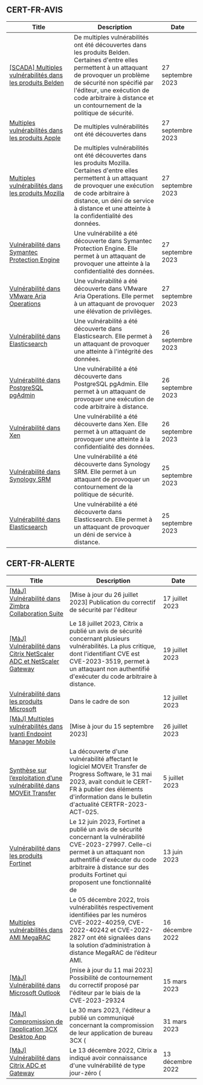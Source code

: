 
## CERT-FR-AVIS
|Title|Description|Date|
|---|---|---|
| [[SCADA] Multiples vulnérabilités dans les produits Belden](https://www.cert.ssi.gouv.fr/avis/CERTFR-2023-AVI-0785/) | De multiples vulnérabilités ont été découvertes dans les produits Belden. Certaines d'entre elles permettent à un attaquant de provoquer un problème de sécurité non spécifié par l'éditeur, une exécution de code arbitraire à distance et un contournement de la politique de sécurité. | 27 septembre 2023 |
| [Multiples vulnérabilités dans les produits Apple](https://www.cert.ssi.gouv.fr/avis/CERTFR-2023-AVI-0784/) | De multiples vulnérabilités ont été découvertes dans  | 27 septembre 2023 |
| [Multiples vulnérabilités dans les produits Mozilla](https://www.cert.ssi.gouv.fr/avis/CERTFR-2023-AVI-0783/) | De multiples vulnérabilités ont été découvertes dans les produits Mozilla. Certaines d'entre elles permettent à un attaquant de provoquer une exécution de code arbitraire à distance, un déni de service à distance et une atteinte à la confidentialité des données. | 27 septembre 2023 |
| [Vulnérabilité dans Symantec Protection Engine](https://www.cert.ssi.gouv.fr/avis/CERTFR-2023-AVI-0782/) | Une vulnérabilité a été découverte dans Symantec Protection Engine. Elle permet à un attaquant de provoquer une atteinte à la confidentialité des données. | 27 septembre 2023 |
| [Vulnérabilité dans VMware Aria Operations](https://www.cert.ssi.gouv.fr/avis/CERTFR-2023-AVI-0781/) | Une vulnérabilité a été découverte dans VMware Aria Operations. Elle permet à un attaquant de provoquer une élévation de privilèges. | 27 septembre 2023 |
| [Vulnérabilité dans Elasticsearch](https://www.cert.ssi.gouv.fr/avis/CERTFR-2023-AVI-0780/) | Une vulnérabilité a été découverte dans Elasticsearch. Elle permet à un attaquant de provoquer une atteinte à l'intégrité des données. | 26 septembre 2023 |
| [Vulnérabilité dans PostgreSQL pgAdmin](https://www.cert.ssi.gouv.fr/avis/CERTFR-2023-AVI-0779/) | Une vulnérabilité a été découverte dans PostgreSQL pgAdmin. Elle permet à un attaquant de provoquer une exécution de code arbitraire à distance. | 26 septembre 2023 |
| [Vulnérabilité dans Xen](https://www.cert.ssi.gouv.fr/avis/CERTFR-2023-AVI-0778/) | Une vulnérabilité a été découverte dans Xen. Elle permet à un attaquant de provoquer une atteinte à la confidentialité des données. | 26 septembre 2023 |
| [Vulnérabilité dans Synology SRM](https://www.cert.ssi.gouv.fr/avis/CERTFR-2023-AVI-0777/) | Une vulnérabilité a été découverte dans Synology SRM. Elle permet à un attaquant de provoquer un contournement de la politique de sécurité. | 25 septembre 2023 |
| [Vulnérabilité dans Elasticsearch](https://www.cert.ssi.gouv.fr/avis/CERTFR-2023-AVI-0776/) | Une vulnérabilité a été découverte dans Elasticsearch. Elle permet à un attaquant de provoquer un déni de service à distance. | 25 septembre 2023 |
## CERT-FR-ALERTE
|Title|Description|Date|
|---|---|---|
| [[MàJ] Vulnérabilité dans Zimbra Collaboration Suite](https://www.cert.ssi.gouv.fr/alerte/CERTFR-2023-ALE-007/) | [Mise à jour du 26 juillet 2023] Publication du correctif de sécurité par l'éditeur | 17 juillet 2023 |
| [[MàJ] Vulnérabilité dans Citrix NetScaler ADC et NetScaler Gateway](https://www.cert.ssi.gouv.fr/alerte/CERTFR-2023-ALE-008/) | Le 18 juillet 2023, Citrix a publié un avis de sécurité concernant plusieurs vulnérabilités. La plus critique, dont l'identifiant CVE est CVE-2023-3519, permet à un attaquant non authentifié d'exécuter du code arbitraire à distance. | 19 juillet 2023 |
| [Vulnérabilité dans les produits Microsoft](https://www.cert.ssi.gouv.fr/alerte/CERTFR-2023-ALE-006/) | Dans le cadre de son  | 12 juillet 2023 |
| [[MàJ] Multiples vulnérabilités dans Ivanti Endpoint Manager Mobile](https://www.cert.ssi.gouv.fr/alerte/CERTFR-2023-ALE-009/) | [Mise à jour du 15 septembre 2023]  | 26 juillet 2023 |
| [Synthèse sur l’exploitation d’une vulnérabilité dans MOVEit Transfer](https://www.cert.ssi.gouv.fr/alerte/CERTFR-2023-ALE-005/) | La découverte d'une vulnérabilité affectant le logiciel MOVEit Transfer de Progress Software, le 31 mai 2023, avait conduit le CERT-FR à publier des éléments d'information dans le bulletin d'actualité CERTFR-2023-ACT-025. | 5 juillet 2023 |
| [Vulnérabilité dans les produits Fortinet](https://www.cert.ssi.gouv.fr/alerte/CERTFR-2023-ALE-004/) | Le 12 juin 2023, Fortinet a publié un avis de sécurité concernant la vulnérabilité CVE-2023-27997. Celle-ci permet à un attaquant non authentifié d'exécuter du code arbitraire à distance sur des produits Fortinet qui proposent une fonctionnalité de  | 13 juin 2023 |
| [Multiples vulnérabilités dans AMI MegaRAC](https://www.cert.ssi.gouv.fr/alerte/CERTFR-2022-ALE-014/) | Le 05 décembre 2022, trois vulnérabilités respectivement identifiées par les numéros CVE-2022-40259, CVE-2022-40242 et CVE-2022-2827 ont été signalées dans la solution d’administration à distance MegaRAC de l’éditeur AMI. | 16 décembre 2022 |
| [[MàJ] Vulnérabilité dans Microsoft Outlook](https://www.cert.ssi.gouv.fr/alerte/CERTFR-2023-ALE-002/) | [mise à jour du 11 mai 2023] Possibilité de contournement du correctif proposé par l'éditeur par le biais de la CVE-2023-29324 | 15 mars 2023 |
| [[MàJ] Compromission de l’application 3CX Desktop App](https://www.cert.ssi.gouv.fr/alerte/CERTFR-2023-ALE-003/) | Le 30 mars 2023, l'éditeur a publié un communiqué concernant la compromission de leur application de bureau 3CX ( | 31 mars 2023 |
| [[MàJ] Vulnérabilité dans Citrix ADC et Gateway](https://www.cert.ssi.gouv.fr/alerte/CERTFR-2022-ALE-013/) | Le 13 décembre 2022, Citrix a indiqué avoir connaissance d'une vulnérabilité de type jour-zéro ( | 13 décembre 2022 |

